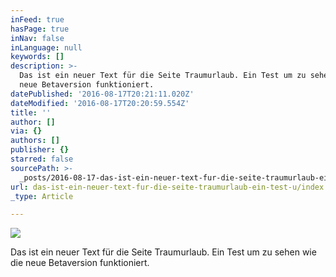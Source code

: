 ```yaml
---
inFeed: true
hasPage: true
inNav: false
inLanguage: null
keywords: []
description: >-
  Das ist ein neuer Text für die Seite Traumurlaub. Ein Test um zu sehen wie die
  neue Betaversion funktioniert.
datePublished: '2016-08-17T20:21:11.020Z'
dateModified: '2016-08-17T20:20:59.554Z'
title: ''
author: []
via: {}
authors: []
publisher: {}
starred: false
sourcePath: >-
  _posts/2016-08-17-das-ist-ein-neuer-text-fur-die-seite-traumurlaub-ein-test-u.md
url: das-ist-ein-neuer-text-fur-die-seite-traumurlaub-ein-test-u/index.html
_type: Article

---
```

![](https://the-grid-user-content.s3-us-west-2.amazonaws.com/97650e41-b933-49d2-bdc5-686a84f8efe0.jpg)

Das ist ein neuer Text für die Seite Traumurlaub. Ein Test um zu sehen wie die neue Betaversion funktioniert.